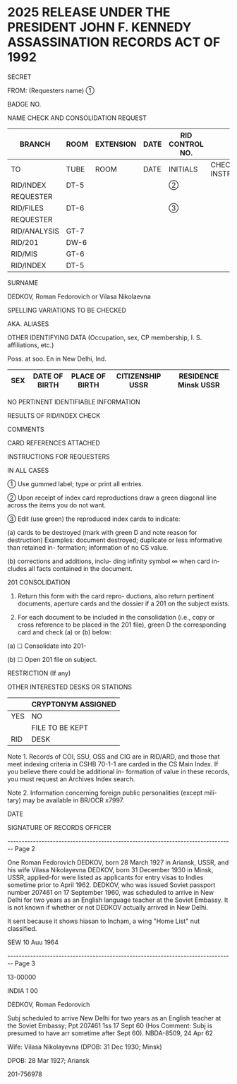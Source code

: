 # 2025 RELEASE UNDER THE PRESIDENT JOHN F. KENNEDY ASSASSINATION RECORDS ACT OF 1992

SECRET

FROM: (Requesters name) ①

BADGE NO.

NAME CHECK AND CONSOLIDATION REQUEST

| BRANCH       | ROOM | EXTENSION | DATE | RID CONTROL NO. |                       |
| ------------ | ---- | --------- | ---- | --------------- | --------------------- |
| TO           | TUBE | ROOM      | DATE | INITIALS        | CHECKING INSTRUCTIONS |
| RID/INDEX    | DT-5 |           |      | ②               |                       |
| REQUESTER    |      |           |      |                 |                       |
| RID/FILES    | DT-6 |           |      | ③               |                       |
| REQUESTER    |      |           |      |                 |                       |
| RID/ANALYSIS | GT-7 |           |      |                 |                       |
| RID/201      | DW-6 |           |      |                 |                       |
| RID/MIS      | GT-6 |           |      |                 |                       |
| RID/INDEX    | DT-5 |           |      |                 |                       |

SURNAME

DEDKOV, Roman Fedorovich or Vilasa Nikolaevna

SPELLING VARIATIONS TO BE CHECKED

AKA. ALIASES

OTHER IDENTIFYING DATA (Occupation, sex, CP membership,
I. S. affiliations, etc.)

Poss. at soo. En in New Delhi, Ind.

| SEX | DATE OF BIRTH | PLACE OF BIRTH | CITIZENSHIP USSR | RESIDENCE Minsk USSR |
| --- | ------------- | -------------- | ---------------- | -------------------- |
NO PERTINENT IDENTIFIABLE INFORMATION

RESULTS OF RID/INDEX CHECK

COMMENTS

CARD REFERENCES ATTACHED

INSTRUCTIONS FOR REQUESTERS

IN ALL CASES

① Use gummed label; type or print all entries.

② Upon receipt of index card reproductions draw a green diagonal line across the items you do not want.

③ Edit (use green) the reproduced index cards to indicate:

(a) cards to be destroyed (mark with green D and note reason for destruction) Examples: document destroyed; duplicate or less informative than retained in- formation; information of no CS value.

(b) corrections and additions, inclu- ding infinity symbol ∞ when card in- cludes all facts contained in the document.

201 CONSOLIDATION

1. Return this form with the card repro- ductions, also return pertinent documents, aperture cards and the dossier if a 201 on the subject exists.

2. For each document to be included in the consolidation (i.e., copy or cross reference to be placed in the 201 file), green D the corresponding card and check (a) or (b) below:

(a) ☐ Consolidate into 201-

(b) ☐ Open 201 file on subject.

RESTRICTION (If any)

OTHER INTERESTED DESKS OR STATIONS

|     | CRYPTONYM ASSIGNED |
| --- | ------------------ |
| YES | NO                 |
|     | FILE TO BE KEPT    |
| RID | DESK               |

Note 1. Records of COI, SSU, OSS and CIG are in RID/ARD, and those that meet indexing criteria in CSHB 70-1-1 are carded in the CS Main Index. If you believe there could be additional in- formation of value in these records, you must request an Archives Index search.

Note 2. Information concerning foreign public personalities (except mili- tary) may be available in BR/OCR x7997.

DATE

SIGNATURE OF RECORDS OFFICER


-------------------------------------------------------------------------------- Page 2

One Roman Fedorovich DEDKOV, born 28 March 1927 in Ariansk, USSR, and his wife Vilasa Nikolayevna DEDKOV, born 31 December 1930 in Minsk, USSR, applied-for were listed as applicants for entry visas to Indies sometime prior to April 1962. DEDKOV, who was issued Soviet passport number 207461 on 17 September 1960, was scheduled to arrive in New Delhi for two years as an English language teacher at the Soviet Embassy. It is not known if whether or not DEDKOV actually arrived in New Delhi.

It sent because it shows hiasan to Incham, a wing
"Home List" nut classified.

SEW
10 Auu 1964


-------------------------------------------------------------------------------- Page 3

13-00000

INDIA 1 00

DEDKOV, Roman Fedorovich

Subj scheduled to arrive New Delhi for two years as an English teacher at the Soviet Embassy; Ppt 207461 1ss 17 Sept 60 (Hos Comment: Subj is presumed to have arr sometime after Sept 60). NBDA-8509, 24 Apr 62

Wife: Vilasa Nikolayevna (DPOB: 31 Dec 1930; Minsk)

DPOB: 28 Mar 1927; Ariansk

201-756978
